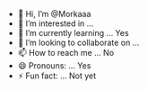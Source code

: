 - 👋 Hi, I’m @Morkaaa
- 👀 I’m interested in ... 
- 🌱 I’m currently learning ... Yes
- 💞️ I’m looking to collaborate on ... 
- 📫 How to reach me ... No
- 😄 Pronouns: ... Yes
- ⚡ Fun fact: ... Not yet

<!---
Morkaaa/Morkaaa is a ✨ special ✨ repository because its `README.md` (this file) appears on your GitHub profile.
You can click the Preview link to take a look at your changes.
--->
